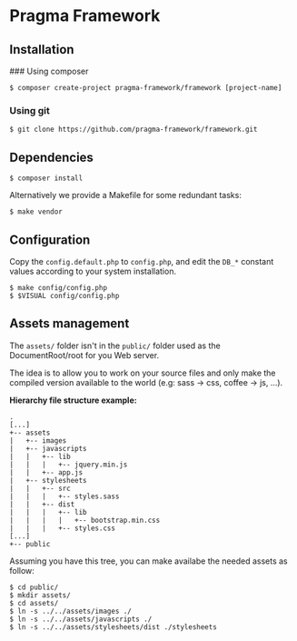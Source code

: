 # Pragma Framework

## Installation

### Using composer

	$ composer create-project pragma-framework/framework [project-name]

### Using git

	$ git clone https://github.com/pragma-framework/framework.git

## Dependencies

	$ composer install

Alternatively we provide a Makefile for some redundant tasks:

	$ make vendor

## Configuration

Copy the `config.default.php` to `config.php`, and edit the `DB_*` constant values according to your system installation.

	$ make config/config.php
	$ $VISUAL config/config.php

## Assets management

The `assets/` folder isn't in the `public/` folder used as the DocumentRoot/root for you Web server.

The idea is to allow you to work on your source files and only make the compiled version available to the world (e.g: sass -> css, coffee -> js, ...).

__Hierarchy file structure example:__

	.
	[...]
	+-- assets
	|   +-- images
	|   +-- javascripts
	|   |   +-- lib
	|   |   |   +-- jquery.min.js
	|   |   +-- app.js
	|   +-- stylesheets
	|   |   +-- src
	|   |   |   +-- styles.sass
	|   |   +-- dist
	|   |   |   +-- lib
	|   |   |   |   +-- bootstrap.min.css
	|   |   |   +-- styles.css
	[...]
	+-- public

Assuming you have this tree, you can make availabe the needed assets as follow:

	$ cd public/
	$ mkdir assets/
	$ cd assets/
	$ ln -s ../../assets/images ./
	$ ln -s ../../assets/javascripts ./
	$ ln -s ../../assets/stylesheets/dist ./stylesheets
